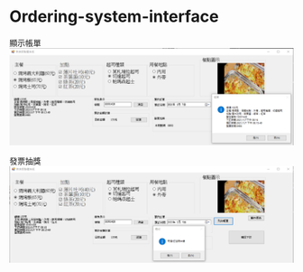 # Ordering-system-interface

顯示帳單
![Image text](https://github.com/Diego09182/Ordering-system-interface/blob/main/images/order.png)

發票抽獎
![Image text](https://github.com/Diego09182/Ordering-system-interface/blob/main/images/order1.png)
